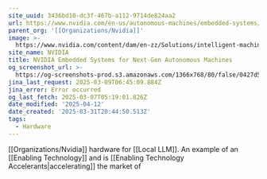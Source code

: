 ```yaml
---
site_uuid: 3436bd10-dc3f-467b-a112-9714de824aa2
url: https://www.nvidia.com/en-us/autonomous-machines/embedded-systems/
parent_org: '[[Organizations/Nvidia]]'
image: >-
  https://www.nvidia.com/content/dam/en-zz/Solutions/intelligent-machines/embedded-systems/nvidia-metropolis-iva-microservices-og-1200x630.jpg
site_name: NVIDIA
title: NVIDIA Embedded Systems for Next-Gen Autonomous Machines
og_screenshot_url: >-
  https://og-screenshots-prod.s3.amazonaws.com/1366x768/80/false/0427d58184f474280430b1dacaf3e964d80d92bbfa3674fbc1f4abc260b88c85.jpeg
jina_last_request: 2025-03-09T06:45:09.884Z
jina_error: Error occurred
og_last_fetch: 2025-03-07T05:19:01.826Z
date_modified: '2025-04-12'
date_created: '2025-03-31T20:44:50.513Z'
tags:
  - Hardware
---
```









































[[Organizations/Nvidia]] hardware for [[Local LLM]].  An example of an [[Enabling Technology]] and is [[Enabling Technology Accelerants|accelerating]] the market of



